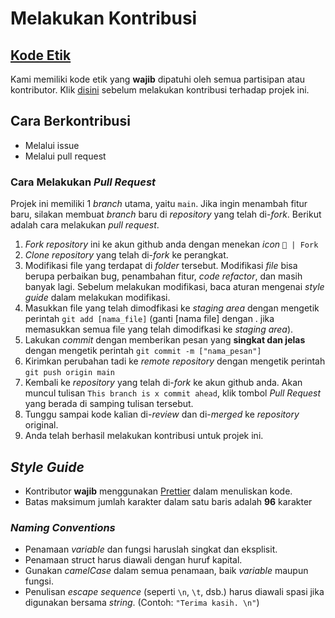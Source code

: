 # Melakukan Kontribusi

## [Kode Etik](CODE-OF-CONDUCT.md)

Kami memiliki kode etik yang **wajib** dipatuhi oleh semua partisipan atau kontributor. Klik [disini](CODE-OF-CONDUCT.md) sebelum melakukan kontribusi terhadap projek ini.

## Cara Berkontribusi

- Melalui issue
- Melalui pull request

### Cara Melakukan _Pull Request_

Projek ini memiliki 1 _branch_ utama, yaitu `main`. Jika ingin menambah fitur baru, silakan membuat _branch_ baru di _repository_ yang telah di-_fork_. Berikut adalah cara melakukan _pull request_.

1. _Fork_ _repository_ ini ke akun github anda dengan menekan _icon_ `🍴 | Fork`
2. _Clone repository_ yang telah di-_fork_ ke perangkat.
3. Modifikasi file yang terdapat di _folder_ tersebut. Modifikasi _file_ bisa berupa perbaikan bug, penambahan fitur, _code refactor_, dan masih banyak lagi. Sebelum melakukan modifikasi, baca aturan mengenai _style guide_ dalam melakukan modifikasi.
4. Masukkan file yang telah dimodfikasi ke _staging area_ dengan mengetik perintah `git add [nama_file]` (ganti [nama file] dengan . jika memasukkan semua file yang telah dimodifkasi ke _staging area_).
5. Lakukan _commit_ dengan memberikan pesan yang **singkat dan jelas** dengan mengetik perintah `git commit -m ["nama_pesan"]`
6. Kirimkan perubahan tadi ke _remote repository_ dengan mengetik perintah `git push origin main`
7. Kembali ke _repository_ yang telah di-_fork_ ke akun github anda. Akan muncul tulisan `This branch is x commit ahead`, klik tombol _Pull Request_ yang berada di samping tulisan tersebut.
8. Tunggu sampai kode kalian di-_review_ dan di-_merged_ ke _repository_ original.
9. Anda telah berhasil melakukan kontribusi untuk projek ini.

## _Style Guide_

- Kontributor **wajib** menggunakan [Prettier](https://prettier.io/) dalam menuliskan kode.
- Batas maksimum jumlah karakter dalam satu baris adalah **96** karakter

### _Naming Conventions_

- Penamaan _variable_ dan fungsi haruslah singkat dan eksplisit.
- Penamaan struct harus diawali dengan huruf kapital.
- Gunakan _camelCase_ dalam semua penamaan, baik _variable_ maupun fungsi.
- Penulisan _escape sequence_ (seperti `\n`, `\t`, dsb.) harus diawali spasi jika digunakan bersama _string_. (Contoh: `"Terima kasih. \n"`)
